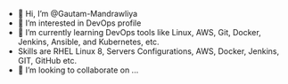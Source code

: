 - 👋 Hi, I’m @Gautam-Mandrawliya
- 👀 I’m interested in DevOps profile
- 🌱 I’m currently learning DevOps tools like Linux, AWS, Git, Docker, Jenkins, Ansible, and Kubernetes, etc.
- Skills are RHEL Linux 8, Servers Configurations, AWS, Docker, Jenkins, GIT, GitHub etc.
- 💞️ I’m looking to collaborate on ...

<!---
Gautam-Mandrawliya/Gautam-Mandrawliya is a ✨ special ✨ repository because its `README.md` (this file) appears on your GitHub profile.
You can click the Preview link to take a look at your changes.
--->
